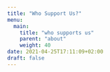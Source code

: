 ```yaml
---
title: "Who Support Us?"
menu:
  main:
    title: "who supports us"
    parent: "about"
    weight: 40
date: 2021-04-25T17:11:09+02:00
draft: false
---
```


